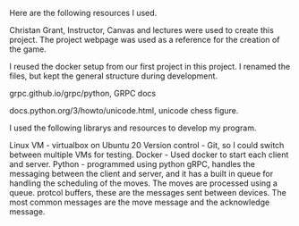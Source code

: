 Here are the following resources I used. 

Christan Grant, Instructor, Canvas and lectures were used to create this project.
The project webpage was used as a reference for the creation of the game. 

I reused the docker setup from our first project in this project. I renamed the files, but kept the general structure during development.

grpc.github.io/grpc/python, GRPC docs

docs.python.org/3/howto/unicode.html, unicode chess figure.

I used the following librarys and resources to develop my program. 

Linux VM - virtualbox on Ubuntu 20
Version control - Git, so I could switch between multiple VMs for testing.
Docker - Used docker to start each client and server.
Python - programmed using python
gRPC, handles the messaging between the client and server, and it has a built in queue for handling the scheduling of the moves. The moves are processed using a queue.
protcol buffers, these are the messages sent between devices. The most common messages are the move message and the acknowledge message. 
